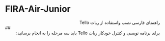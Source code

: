 # FIRA-Air-Junior





<div dir="rtl">راهنمای فارسی نصب واستفاده از ربات Tello</div>
## <div dir="rtl"> برای برنامه نویسی و کنترل خودکار ربات Tello باید سه مرحله را به انجام برسانید:</div>
